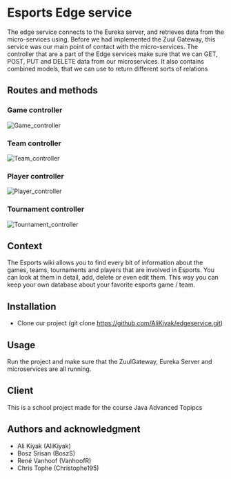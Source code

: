# Esports Edge service
The edge service connects to the Eureka server, and retrieves data from the micro-services using. Before we had implemented the Zuul Gateway, this service was our main point of contact with the micro-services. The controller that are a part of the Edge services make sure that we can GET, POST, PUT and DELETE data from our microservices. It also contains combined models, that we can use to return different sorts of relations

## Routes and methods
### Game controller
![Game_controller](https://i.postimg.cc/Z58PvjN9/image.png)

### Team controller
![Team_controller](https://i.postimg.cc/d3DPLLS1/image.png)

### Player controller
![Player_controller](https://i.postimg.cc/GpZqk92t/image.png)

### Tournament controller
![Tournament_controller](https://i.postimg.cc/j5tJ0r3v/image.png)

## Context
The Esports wiki allows you to find every bit of information about the games, teams, tournaments and players that are involved in Esports. You can look at them in detail, add, delete or even edit them. This way you can keep your own database about your favorite esports game / team.
## Installation

* Clone our project (git clone https://github.com/AliKiyak/edgeservice.git)

## Usage

Run the project and make sure that the ZuulGateway, Eureka Server and microservices are all running.

## Client

This is a school project made for the course Java Advanced Topipcs

## Authors and acknowledgment

* Ali Kiyak (AliKiyak)
* Bosz Srisan (BoszS)
* René Vanhoof (VanhoofR)
* Chris Tophe (Christophe195)
